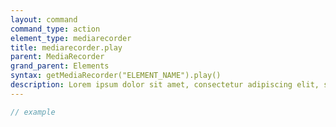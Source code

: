 ```yaml
---
layout: command
command_type: action
element_type: mediarecorder
title: mediarecorder.play
parent: MediaRecorder
grand_parent: Elements
syntax: getMediaRecorder("ELEMENT_NAME").play()
description: Lorem ipsum dolor sit amet, consectetur adipiscing elit, sed do eiusmod tempor incididunt ut labore et dolore magna aliqua. Ut enim ad minim veniam, quis nostrud exercitation ullamco laboris nisi ut aliquip ex ea commodo consequat.
---
```


```javascript
// example
```